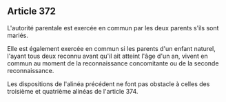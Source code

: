Article 372
----
L'autorité parentale est exercée en commun par les deux parents s'ils sont
mariés.

Elle est également exercée en commun si les parents d'un enfant naturel, l'ayant
tous deux reconnu avant qu'il ait atteint l'âge d'un an, vivent en commun au
moment de la reconnaissance concomitante ou de la seconde reconnaissance.

Les dispositions de l'alinéa précédent ne font pas obstacle à celles des
troisième et quatrième alinéas de l'article 374.
